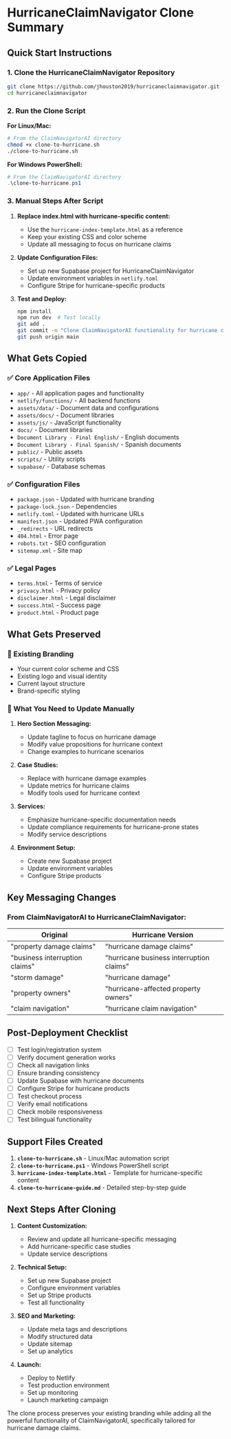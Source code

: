 # HurricaneClaimNavigator Clone Summary

## Quick Start Instructions

### 1. Clone the HurricaneClaimNavigator Repository
```bash
git clone https://github.com/jhouston2019/hurricaneclaimnavigator.git
cd hurricaneclaimnavigator
```

### 2. Run the Clone Script

**For Linux/Mac:**
```bash
# From the ClaimNavigatorAI directory
chmod +x clone-to-hurricane.sh
./clone-to-hurricane.sh
```

**For Windows PowerShell:**
```powershell
# From the ClaimNavigatorAI directory
.\clone-to-hurricane.ps1
```

### 3. Manual Steps After Script

1. **Replace index.html with hurricane-specific content:**
   - Use the `hurricane-index-template.html` as a reference
   - Keep your existing CSS and color scheme
   - Update all messaging to focus on hurricane claims

2. **Update Configuration Files:**
   - Set up new Supabase project for HurricaneClaimNavigator
   - Update environment variables in `netlify.toml`
   - Configure Stripe for hurricane-specific products

3. **Test and Deploy:**
   ```bash
   npm install
   npm run dev  # Test locally
   git add .
   git commit -m "Clone ClaimNavigatorAI functionality for hurricane claims"
   git push origin main
   ```

## What Gets Copied

### ✅ Core Application Files
- `app/` - All application pages and functionality
- `netlify/functions/` - All backend functions
- `assets/data/` - Document data and configurations
- `assets/docs/` - Document libraries
- `assets/js/` - JavaScript functionality
- `docs/` - Document libraries
- `Document Library - Final English/` - English documents
- `Document Library - Final Spanish/` - Spanish documents
- `public/` - Public assets
- `scripts/` - Utility scripts
- `supabase/` - Database schemas

### ✅ Configuration Files
- `package.json` - Updated with hurricane branding
- `package-lock.json` - Dependencies
- `netlify.toml` - Updated with hurricane URLs
- `manifest.json` - Updated PWA configuration
- `_redirects` - URL redirects
- `404.html` - Error page
- `robots.txt` - SEO configuration
- `sitemap.xml` - Site map

### ✅ Legal Pages
- `terms.html` - Terms of service
- `privacy.html` - Privacy policy
- `disclaimer.html` - Legal disclaimer
- `success.html` - Success page
- `product.html` - Product page

## What Gets Preserved

### 🎨 Existing Branding
- Your current color scheme and CSS
- Existing logo and visual identity
- Current layout structure
- Brand-specific styling

### 📝 What You Need to Update Manually

1. **Hero Section Messaging:**
   - Update tagline to focus on hurricane damage
   - Modify value propositions for hurricane context
   - Change examples to hurricane scenarios

2. **Case Studies:**
   - Replace with hurricane damage examples
   - Update metrics for hurricane claims
   - Modify tools used for hurricane context

3. **Services:**
   - Emphasize hurricane-specific documentation needs
   - Update compliance requirements for hurricane-prone states
   - Modify service descriptions

4. **Environment Setup:**
   - Create new Supabase project
   - Update environment variables
   - Configure Stripe products

## Key Messaging Changes

### From ClaimNavigatorAI to HurricaneClaimNavigator:

| Original | Hurricane Version |
|----------|------------------|
| "property damage claims" | "hurricane damage claims" |
| "business interruption claims" | "hurricane business interruption claims" |
| "storm damage" | "hurricane damage" |
| "property owners" | "hurricane-affected property owners" |
| "claim navigation" | "hurricane claim navigation" |

## Post-Deployment Checklist

- [ ] Test login/registration system
- [ ] Verify document generation works
- [ ] Check all navigation links
- [ ] Ensure branding consistency
- [ ] Update Supabase with hurricane documents
- [ ] Configure Stripe for hurricane products
- [ ] Test checkout process
- [ ] Verify email notifications
- [ ] Check mobile responsiveness
- [ ] Test bilingual functionality

## Support Files Created

1. **`clone-to-hurricane.sh`** - Linux/Mac automation script
2. **`clone-to-hurricane.ps1`** - Windows PowerShell script
3. **`hurricane-index-template.html`** - Template for hurricane-specific content
4. **`clone-to-hurricane-guide.md`** - Detailed step-by-step guide

## Next Steps After Cloning

1. **Content Customization:**
   - Review and update all hurricane-specific messaging
   - Add hurricane-specific case studies
   - Update service descriptions

2. **Technical Setup:**
   - Set up new Supabase project
   - Configure environment variables
   - Set up Stripe products
   - Test all functionality

3. **SEO and Marketing:**
   - Update meta tags and descriptions
   - Modify structured data
   - Update sitemap
   - Set up analytics

4. **Launch:**
   - Deploy to Netlify
   - Test production environment
   - Set up monitoring
   - Launch marketing campaign

The clone process preserves your existing branding while adding all the powerful functionality of ClaimNavigatorAI, specifically tailored for hurricane damage claims.
